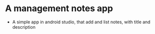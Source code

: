 # A management notes app
- A simple app in android studio, that add and list notes, with title and description

